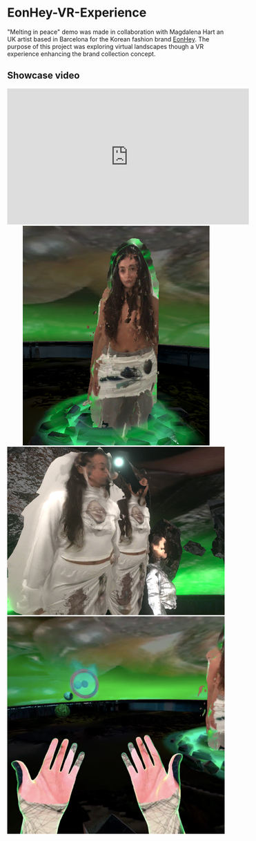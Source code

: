 # EonHey-VR-Experience

"Melting in peace" demo was made in collaboration with Magdalena Hart an UK artist based in Barcelona for the Korean fashion brand [EonHey](https://www.eonhey.com/). The purpose of this project was exploring virtual landscapes though a VR experience enhancing the brand collection concept.

## Showcase  video 

<div align="center">
<iframe width="560" height="315" src="https://www.youtube.com/embed/sJ4Azj-qR18" title="YouTube video player" frameborder="0" allow="accelerometer; autoplay; clipboard-write; encrypted-media; gyroscope; picture-in-picture" allowfullscreen></iframe>
  
  <img src="ReadmeFiles/MAGO-model.png">
  <img src="ReadmeFiles/Three-Models.png">
  <img src="ReadmeFiles/VR-Hands.png">
  
</div>
